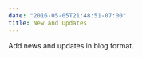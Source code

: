 ```yaml
---
date: "2016-05-05T21:48:51-07:00"
title: New and Updates
---
```


Add news and updates in blog format.
